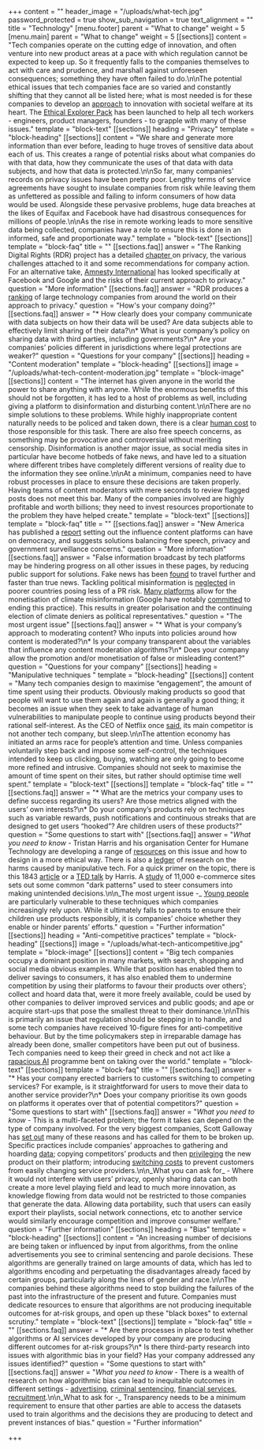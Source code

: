 +++
content = ""
header_image = "/uploads/what-tech.jpg"
password_protected = true
show_sub_navigation = true
text_alignment = ""
title = "Technology"
[menu.footer]
parent = "What to change"
weight = 5
[menu.main]
parent = "What to change"
weight = 5
[[sections]]
content = "Tech companies operate on the cutting edge of innovation, and often venture into new product areas at a pace with which regulation cannot be expected to keep up. So it frequently falls to the companies themselves to act with care and prudence, and marshall against unforeseen consequences; something they have often failed to do.\n\nThe potential ethical issues that tech companies face are so varied and constantly shifting that they cannot all be listed here; what is most needed is for these companies to develop an [approach](https://www.scu.edu/ethics-in-technology-practice/ethical-toolkit/) to innovation with societal welfare at its heart. The [Ethical Explorer Pack](https://ethicalexplorer.org/) has been launched to help all tech workers - engineers, product managers, founders - to grapple with many of these issues."
template = "block-text"
[[sections]]
heading = "Privacy"
template = "block-heading"
[[sections]]
content = "We share and generate more information than ever before, leading to huge troves of sensitive data about each of us. This creates a range of potential risks about what companies do with that data, how they communicate the uses of that data with data subjects, and how that data is protected.\n\nSo far, many companies’ records on privacy issues have been pretty poor. Lengthy terms of service agreements have sought to insulate companies from risk while leaving them as unfettered as possible and failing to inform consumers of how data would be used. Alongside these pervasive problems, huge data breaches at the likes of Equifax and Facebook have had disastrous consequences for millions of people.\n\nAs the rise in remote working leads to more sensitive data being collected, companies have a role to ensure this is done in an informed, safe and proportionate way."
template = "block-text"
[[sections]]
template = "block-faq"
title = ""
[[sections.faq]]
answer = "The Ranking Digital Rights (RDR) project has a detailed [chapter ](https://rankingdigitalrights.org/index2019/report/privacy/)on privacy, the various challenges attached to it and some recommendations for company action. For an alternative take, [Amnesty International](https://www.amnesty.org/en/documents/pol30/1404/2019/en/) has looked specifically at Facebook and Google and the risks of their current approach to privacy."
question = "More information"
[[sections.faq]]
answer = "RDR produces a [ranking](https://rankingdigitalrights.org/index2020/) of large technology companies from around the world on their approach to privacy."
question = "How's your company doing?"
[[sections.faq]]
answer = "* How clearly does your company communicate with data subjects on how their data will be used? Are data subjects able to effectively limit sharing of their data?\n* What is your company’s policy on sharing data with third parties, including governments?\n* Are your companies’ policies different in jurisdictions where legal protections are weaker?"
question = "Questions for your company"
[[sections]]
heading = "Content moderation"
template = "block-heading"
[[sections]]
image = "/uploads/what-tech-content-moderation.jpg"
template = "block-image"
[[sections]]
content = "The internet has given anyone in the world the power to share anything with anyone. While the enormous benefits of this should not be forgotten, it has led to a host of problems as well, including giving a platform to disinformation and disturbing content.\n\nThere are no simple solutions to these problems. While highly inappropriate content naturally needs to be policed and taken down, there is a clear [human cost](https://www.rottentomatoes.com/m/the_cleaners) to those responsible for this task. There are also free speech concerns, as something may be provocative and controversial without meriting censorship. Disinformation is another major issue, as social media sites in particular have become hotbeds of fake news, and have led to a situation where different tribes have completely different versions of reality due to the information they see online.\n\nAt a minimum, companies need to have robust processes in place to ensure these decisions are taken properly. Having teams of content moderators with mere seconds to review flagged posts does not meet this bar. Many of the companies involved are highly profitable and worth billions; they need to invest resources proportionate to the problem they have helped create."
template = "block-text"
[[sections]]
template = "block-faq"
title = ""
[[sections.faq]]
answer = "New America has published a [report](https://www.newamerica.org/oti/reports/its-not-just-content-its-business-model/) setting out the influence content platforms can have on democracy, and suggests solutions balancing free speech, privacy and government surveillance concerns."
question = "More information"
[[sections.faq]]
answer = "False information broadcast by tech platforms may be hindering progress on all other issues in these pages, by reducing public support for solutions. Fake news has been [found](http://news.mit.edu/2018/study-twitter-false-news-travels-faster-true-stories-0308) to travel further and faster than true news. Tackling political misinformation is [neglected](https://www.theguardian.com/technology/2021/apr/12/facebook-loophole-state-backed-manipulation) in poorer countries posing less of a PR risk. [Many platforms](https://consciousadnetwork.medium.com/open-letter-global-action-required-now-to-tackle-the-threat-of-climate-misinformation-and-7064278b5b77) allow for the monetisation of climate misinformation (Google have notably [committed](https://www.bbc.co.uk/news/technology-58831379) to ending this practice). This results in greater polarisation and the continuing election of climate deniers as political representatives."
question = "The most urgent issue"
[[sections.faq]]
answer = "* What is your company’s approach to moderating content? Who inputs into policies around how content is moderated?\n* Is your company transparent about the variables that influence any content moderation algorithms?\n* Does your company allow the promotion and/or monetisation of false or misleading content?"
question = "Questions for your company"
[[sections]]
heading = "Manipulative techniques "
template = "block-heading"
[[sections]]
content = "Many tech companies design to maximise “engagement”, the amount of time spent using their products. Obviously making products so good that people will want to use them again and again is generally a good thing; it becomes an issue when they seek to take advantage of human vulnerabilities to manipulate people to continue using products beyond their rational self-interest. As the CEO of Netflix once [said](https://www.fastcompany.com/40491939/netflix-ceo-reed-hastings-sleep-is-our-competition), its main competitor is not another tech company, but sleep.\n\nThe attention economy has initiated an arms race for people’s attention and time. Unless companies voluntarily step back and impose some self-control, the techniques intended to keep us clicking, buying, watching are only going to become more refined and intrusive. Companies should not seek to maximise the amount of time spent on their sites, but rather should optimise time well spent."
template = "block-text"
[[sections]]
template = "block-faq"
title = ""
[[sections.faq]]
answer = "* What are the metrics your company uses to define success regarding its users? Are those metrics aligned with the users’ own interests?\n* Do your company’s products rely on techniques such as variable rewards, push notifications and continuous streaks that are designed to get users “hooked”? Are children users of these products?"
question = "Some questions to start with"
[[sections.faq]]
answer = "_What you need to know -_ Tristan Harris and his organisation Center for Humane Technology are developing a range of [resources](https://humanetech.com/resources) on this issue and how to design in a more ethical way. There is also a [ledger](https://ledger.humanetech.com/) of research on the harms caused by manipulative tech. For a quick primer on the topic, there is this 1843 [article](https://www.1843magazine.com/features/the-scientists-who-make-apps-addictive) or a [TED talk](https://www.ted.com/talks/tristan_harris_how_a_handful_of_tech_companies_control_billions_of_minds_every_day?language=en) by Harris. A [study](https://arxiv.org/abs/1907.07032) of 11,000 e-commerce sites sets out some common \"dark patterns\" used to steer consumers into making unintended decisions.\n\n_The most urgent issue -_ [Young people](https://www.commonsensemedia.org/technology-addiction) are particularly vulnerable to these techniques which companies increasingly rely upon. While it ultimately falls to parents to ensure their children use products responsibly, it is companies’ choice whether they enable or hinder parents’ efforts."
question = "Further information"
[[sections]]
heading = "Anti-competitive practices"
template = "block-heading"
[[sections]]
image = "/uploads/what-tech-anticompetitive.jpg"
template = "block-image"
[[sections]]
content = "Big tech companies occupy a dominant position in many markets, with search, shopping and social media obvious examples. While that position has enabled them to deliver savings to consumers, it has also enabled them to undermine competition by using their platforms to favour their products over others’; collect and hoard data that, were it more freely available, could be used by other companies to deliver improved services and public goods; and ape or acquire start-ups that pose the smallest threat to their dominance.\n\nThis is primarily an issue that regulation should be stepping in to handle, and some tech companies have received 10-figure fines for anti-competitive behaviour. But by the time policymakers step in irreparable damage has already been done, smaller competitors have been put out of business. Tech companies need to keep their greed in check and not act like a [rapacious AI](https://www.buzzfeednews.com/article/tedchiang/the-real-danger-to-civilization-isnt-ai-its-runaway) programme bent on taking over the world."
template = "block-text"
[[sections]]
template = "block-faq"
title = ""
[[sections.faq]]
answer = "* Has your company erected barriers to customers switching to competing services? For example, is it straightforward for users to move their data to another service provider?\n* Does your company prioritise its own goods on platforms it operates over that of potential competitors?"
question = "Some questions to start with"
[[sections.faq]]
answer = "_What you need to know -_ This is a multi-faceted problem; the form it takes can depend on the type of company involved. For the very biggest companies, Scott Galloway has [set out](https://www.esquire.com/news-politics/a15895746/bust-big-tech-silicon-valley/) many of these reasons and has called for them to be broken up. Specific practices include companies’ approaches to gathering and hoarding [data](https://www.economist.com/briefing/2017/05/06/data-is-giving-rise-to-a-new-economy); copying competitors’ products and then [privileging](https://www.nytimes.com/2019/12/15/technology/amazon-aws-cloud-competition.html) the new product on their platform; introducing [switching costs](https://www.investopedia.com/terms/s/switchingcosts.asp) to prevent customers from easily changing service providers.\n\n_What you can ask for_ - Where it would not interfere with users’ privacy, openly sharing data can both create a more level playing field and lead to much more innovation, as knowledge flowing from data would not be restricted to those companies that generate the data. Allowing data portability, such that users can easily export their playlists, social network connections, etc to another service would similarly encourage competition and improve consumer welfare."
question = "Further information"
[[sections]]
heading = "Bias"
template = "block-heading"
[[sections]]
content = "An increasing number of decisions are being taken or influenced by input from algorithms, from the online advertisements you see to criminal sentencing and parole decisions. These algorithms are generally trained on large amounts of data, which has led to algorithms encoding and perpetuating the disadvantages already faced by certain groups, particularly along the lines of gender and race.\n\nThe companies behind these algorithms need to stop building the failures of the past into the infrastructure of the present and future. Companies must dedicate resources to ensure that algorithms are not producing inequitable outcomes for at-risk groups, and open up these \"black boxes\" to external scrutiny."
template = "block-text"
[[sections]]
template = "block-faq"
title = ""
[[sections.faq]]
answer = "* Are there processes in place to test whether algorithms or AI services developed by your company are producing different outcomes for at-risk groups?\n* Is there third-party research into issues with algorithmic bias in your field? Has your company addressed any issues identified?"
question = "Some questions to start with"
[[sections.faq]]
answer = "_What you need to know -_ There is a wealth of research on how algorithmic bias can lead to inequitable outcomes in different settings - [advertising](https://hbr.org/2019/11/how-targeted-ads-and-dynamic-pricing-can-perpetuate-bias), [criminal sentencing](http://hrlr.law.columbia.edu/hrlr-online/reprogramming-fairness-affirmative-action-in-algorithmic-criminal-sentencing/), [financial services](https://www.brookings.edu/research/reducing-bias-in-ai-based-financial-services/), [recruitment](https://www.weforum.org/agenda/2019/05/ai-assisted-recruitment-is-biased-heres-how-to-beat-it/).\n\n_What to ask for -_ Transparency needs to be a minimum requirement to ensure that other parties are able to access the datasets used to train algorithms and the decisions they are producing to detect and prevent instances of bias."
question = "Further information"

+++
